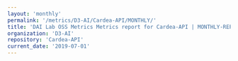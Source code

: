 ```yaml
---
layout: 'monthly'
permalink: '/metrics/D3-AI/Cardea-API/MONTHLY/'
title: 'DAI Lab OSS Metrics Metrics report for Cardea-API | MONTHLY-REPORT-2019-07-01'
organization: 'D3-AI'
repository: 'Cardea-API'
current_date: '2019-07-01'
---
```

